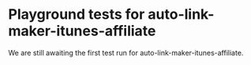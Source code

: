 # Playground tests for auto-link-maker-itunes-affiliate
We are still awaiting the first test run for auto-link-maker-itunes-affiliate.
